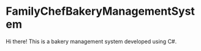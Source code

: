 # FamilyChefBakeryManagementSystem
Hi there! This is a bakery management system developed using C#.
